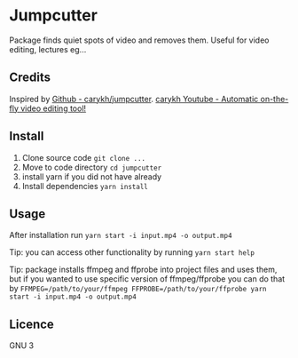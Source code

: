 # Jumpcutter #
Package finds quiet spots of video and removes them. Useful for video editing, lectures eg...

## Credits ##
Inspired by [Github - carykh/jumpcutter](https://github.com/carykh/jumpcutter). [carykh Youtube - Automatic on-the-fly video editing tool!](https://www.youtube.com/watch?v=DQ8orIurGxw)

## Install ##
1. Clone source code `git clone ...`
2. Move to code directory `cd jumpcutter`
3. install yarn if you did not have already
4. Install dependencies `yarn install` 

## Usage ##
After installation run `yarn start -i input.mp4 -o output.mp4`

Tip: you can access other functionality by running `yarn start help`

Tip: package installs ffmpeg and ffprobe into project files and uses them, but if you wanted to use specific version of ffmpeg/ffprobe you can do that by `FFMPEG=/path/to/your/ffmpeg FFPROBE=/path/to/your/ffprobe yarn start -i input.mp4 -o output.mp4`

## Licence ##
GNU 3